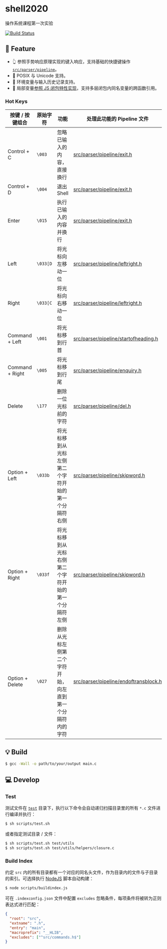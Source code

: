 # shell2020

操作系统课程第一次实验

[![Build Status](https://travis-ci.com/imhele/shell2020.svg?branch=master)](https://travis-ci.com/imhele/shell2020)

## 🍕 Feature

- 👆 参照手势响应原理实现的键入响应，支持基础的快捷键操作 [`src/parser/pipeline`](https://github.com/imhele/shell2020/tree/master/src/parser/pipeline)。
- 🎨 POSIX 与 Unicode 支持。
- 🌟 环境变量与输入历史记录支持。
- 💄 局部变量[参照 JS 闭包特性实现](https://github.com/imhele/blog/issues/7)，支持多层闭包内同名变量的跨函数引用。

### Hot Keys

| 按键 / 按键组合 | 原始字符 | 功能                                                       | 处理此功能的 Pipeline 文件                                                                                                     |
| --------------- | -------- | ---------------------------------------------------------- | ------------------------------------------------------------------------------------------------------------------------------ |
| Control + C     | `\003`   | 忽略已输入的内容，直接换行                                 | [src/parser/pipeline/exit.h ](https://github.com/imhele/shell2020/tree/master/src/parser/pipeline/exit.h)                      |
| Control + D     | `\004`   | 退出 Shell                                                 | [src/parser/pipeline/exit.h ](https://github.com/imhele/shell2020/tree/master/src/parser/pipeline/exit.h)                      |
| Enter           | `\015`   | 执行已输入的内容并换行                                     | [src/parser/pipeline/exit.h ](https://github.com/imhele/shell2020/tree/master/src/parser/pipeline/exit.h)                      |
| Left            | `\033[D` | 将光标向左移动一位                                         | [src/parser/pipeline/leftright.h](https://github.com/imhele/shell2020/tree/master/src/parser/pipeline/leftright.h)             |
| Right           | `\033[C` | 将光标向右移动一位                                         | [src/parser/pipeline/leftright.h](https://github.com/imhele/shell2020/tree/master/src/parser/pipeline/leftright.h)             |
| Command + Left  | `\001`   | 将光标移到行首                                             | [src/parser/pipeline/startofheading.h](https://github.com/imhele/shell2020/tree/master/src/parser/pipeline/startofheading.h)   |
| Command + Right | `\005`   | 将光标移到行尾                                             | [src/parser/pipeline/enquiry.h](https://github.com/imhele/shell2020/tree/master/src/parser/pipeline/enquiry.h)                 |
| Delete          | `\177`   | 删除一位光标前的字符                                       | [src/parser/pipeline/del.h ](https://github.com/imhele/shell2020/tree/master/src/parser/pipeline/del.h)                        |
| Option + Left   | `\033b`  | 将光标移到从光标左侧第二个字符开始的第一个分隔符右侧       | [src/parser/pipeline/skipword.h](https://github.com/imhele/shell2020/tree/master/src/parser/pipeline/skipword.h)               |
| Option + Right  | `\033f`  | 将光标移到从光标右侧第二个字符开始的第一个分隔符左侧       | [src/parser/pipeline/skipword.h](https://github.com/imhele/shell2020/tree/master/src/parser/pipeline/skipword.h)               |
| Option + Delete | `\027`   | 删除从光标左侧第二个字符开始，向左直到第一个分隔符内的字符 | [src/parser/pipeline/endoftransblock.h](https://github.com/imhele/shell2020/tree/master/src/parser/pipeline/endoftransblock.h) |

## 💡 Build

```bash
$ gcc -Wall -o path/to/your/output main.c
```

## 💻 Develop

### Test

测试文件在 [`test`](https://github.com/imhele/shell2020/tree/master/test) 目录下，执行以下命令会自动递归扫描目录里的所有 `*.c` 文件进行编译并执行：

```bash
$ sh scripts/test.sh
```

或者指定测试目录 / 文件：

```bash
$ sh scripts/test.sh test/utils
$ sh scripts/test.sh test/utils/helpers/closure.c
```

### Build Index

约定 `src` 内的所有目录都有一个对应的同名头文件，作为目录内的文件与子目录的索引。可选择执行 [NodeJS](https://nodejs.org/) 脚本自动构建：

```bash
$ node scripts/buildindex.js
```

可在 `.indexconfig.json` 文件中配置 `excludes` 忽略条件，每项条件将被转为正则表达式进行匹配：

```json
{
  "root": "src",
  "extname": ".h",
  "entry": "main",
  "macroprefix": "__HLIB",
  "excludes": ["^src/commands.h$"]
}
```
